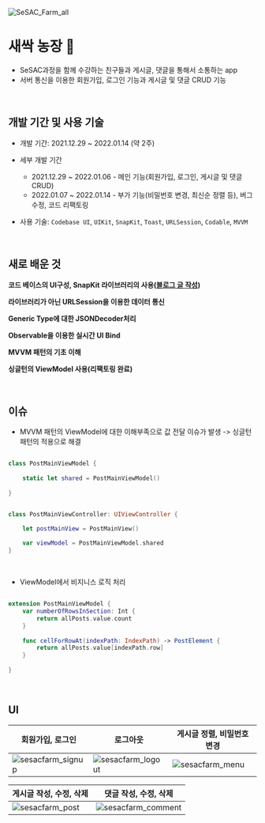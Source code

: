 ![SeSAC_Farm_all](https://user-images.githubusercontent.com/61327153/155844973-ec7d1b25-9cab-4cbd-9dc2-101594bdba1f.png)

# 새싹 농장 🌱

- SeSAC과정을 함께 수강하는 친구들과 게시글, 댓글을 통해서 소통하는 app
- 서버 통신을 이용한 회원가입, 로그인 기능과 게시글 및 댓글 CRUD 기능

</br>

## 개발 기간 및 사용 기술

- 개발 기간: 2021.12.29 ~ 2022.01.14 (약 2주)
- 세부 개발 기간
  - 2021.12.29 ~ 2022.01.06 - 메인 기능(회원가입, 로그인, 게시글 및 댓글 CRUD)
  - 2022.01.07 ~ 2022.01.14 - 부가 기능(비밀번호 변경, 최신순 정렬 등), 버그 수정, 코드 리팩토링

- 사용 기술: `Codebase UI`, `UIKit`, `SnapKit`, `Toast`, `URLSession`, `Codable`, `MVVM`
 
 </br>
 

## 새로 배운 것

**코드 베이스의 UI구성, SnapKit 라이브러리의 사용([블로그 글 작성](https://kokojong.tistory.com/6))**

**라이브러리가 아닌 URLSession을 이용한 데이터 통신**

**Generic Type에 대한 JSONDecoder처리**

**Observable을 이용한 실시간 UI Bind**

**MVVM 패턴의 기초 이해**

**싱글턴의 ViewModel 사용(리팩토링 완료)**

</br>

## 이슈

- MVVM 패턴의 ViewModel에 대한 이해부족으로 값 전달 이슈가 발생 -> 싱글턴 패턴의 적용으로 해결

```swift

class PostMainViewModel {
    
    static let shared = PostMainViewModel()
    
}
```

```swift

class PostMainViewController: UIViewController {

    let postMainView = PostMainView()
    
    var viewModel = PostMainViewModel.shared
}
```

<br/>

- ViewModel에서 비지니스 로직 처리

```swift

extension PostMainViewModel {
    var numberOfRowsInSection: Int {
        return allPosts.value.count
    }
    
    func cellForRowAt(indexPath: IndexPath) -> PostElement {
        return allPosts.value[indexPath.row]
    }
    
}
```

</br>

## UI

| 회원가입, 로그인 | 로그아웃 | 게시글 정렬, 비밀번호 변경 |
| ------ | ------ | ------ |
|![sesacfarm_signup](https://user-images.githubusercontent.com/61327153/155847199-8aaa19d9-ce53-4e5e-bd9d-4a5ddce4003e.gif)| ![sesacfarm_logout](https://user-images.githubusercontent.com/61327153/155847224-c2e3ed02-1c0e-45dc-bdb6-436360282e6f.gif) | ![sesacfarm_menu](https://user-images.githubusercontent.com/61327153/155847228-a60fa2d8-0e45-4b7a-987c-d6b6fd7de27b.gif) |

| 게시글 작성, 수정, 삭제 | 댓글 작성, 수정, 삭제 |
| ------ | ------ |
| ![sesacfarm_post](https://user-images.githubusercontent.com/61327153/155847303-ca288d95-17c3-4885-bb77-8d109021a763.gif) | ![sesacfarm_comment](https://user-images.githubusercontent.com/61327153/155847305-02c4fdc9-0911-4e5d-a934-4796676b36aa.gif) |

</br>
